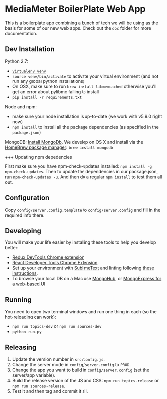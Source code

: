 MediaMeter BoilerPlate Web App
==============================

This is a boilerplate app combining a bunch of tech we will be using as the basis
for some of our new web apps.  Check out the `doc` folder for more documentation.

Dev Installation
----------------

Python 2.7:
 * [`virtualenv venv`](https://virtualenv.pypa.io/en/stable/)
 *  `source venv/bin/activate` to activate your virtual environment (and not run any global python installations)
 * On OSX, make sure to run `brew install libmemcached` otherwise you'll get an error about pylibmc failing to install
 * `pip install -r requirements.txt`

Node and npm:  
 * make sure your node installation is up-to-date (we work with v5.9.0 right now)
 * `npm install` to install all the package dependencies (as specified in the `package.json`)

MongoDB:
[Install MongoDb](https://docs.mongodb.com/manual/installation/).  We develop on OS X and install via the [HomeBrew package manager](http://brew.sh): `brew install mongodb`
 
+++ Updating npm depedencies

First make sure you have npm-check-updates installed: `npm install -g npm-check-updates`.
Then to update the dependencies in our package.json, run `npm-check-updates -u`.
And then do a regular `npm install` to test them all out.

Configuration
------------- 

Copy `config/server.config.template` to `config/server.config` and fill in the required info there.

Developing
----------

You will make your life easier by installing these tools to help you develop better:
 * [Redux DevTools Chrome extension](https://chrome.google.com/webstore/detail/redux-devtools/lmhkpmbekcpmknklioeibfkpmmfibljd)
 * [React Developer Tools Chrome Extension](https://chrome.google.com/webstore/detail/react-developer-tools/fmkadmapgofadopljbjfkapdkoienihi).
 * Set up your environment with [SublimeText](https://www.sublimetext.com) and linting following [these instructions](https://medium.com/planet-arkency/catch-mistakes-before-you-run-you-javascript-code-6e524c36f0c8#.1mela5864).
 * To browse your local DB on a Mac use [MongoHub](https://github.com/bububa/MongoHub-Mac), or [MongoExpress for a web-based UI](https://github.com/mongo-express/mongo-express)

Running
-------

You need to open two terminal windows and run one thing in each (so the hot-reloading can work):
 * `npm run topics-dev` or `npm run sources-dev`
 * `python run.py`

Releasing
---------

1. Update the version number in `src/config.js`.
2. Change the server mode in `config/server.config` to `PROD`.
3. Change the app you want to build in `config/server.config` (set the server/app variable).
4. Build the release version of the JS and CSS: `npm run topics-release` or `npm run sources-release`.
5. Test it and then tag and commit it all.

